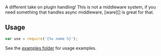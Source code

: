 A different take on plugin handling! This is not a middleware system, if you need something that handles async middleware, [ware][] is great for that.

## Usage

```js
var use = require('{%= name %}');
```

See the [examples folder](./examples) for usage examples.

